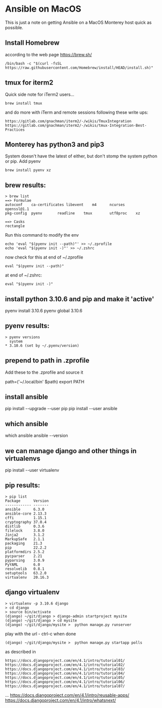 # Ansible on MacOS

This is just a note on getting Ansible on a MacOS Monterey host quick as possible.

## Install Homebrew

according to the web page https://brew.sh/

    /bin/bash -c "$(curl -fsSL https://raw.githubusercontent.com/Homebrew/install/HEAD/install.sh)"

## tmux for iterm2

Quick side note for iTerm2 users...

    brew install tmux

and do more with iTerm and remote sessions following these write ups:

    https://gitlab.com/gnachman/iterm2/-/wikis/TmuxIntegration
    https://gitlab.com/gnachman/iterm2/-/wikis/tmux-Integration-Best-Practices

## Monterey has python3 and pip3

System doesn't have the latest of either, but don't stomp the system python or pip. Add pyenv

    brew install pyenv xz

## brew results:

    > brew list
    ==> Formulae
    autoconf	ca-certificates	libevent	m4		ncurses		openssl@1.1	
    pkg-config	pyenv		readline	tmux		utf8proc	xz
    
    ==> Casks
    rectangle

Run this command to modify the env

    echo 'eval "$(pyenv init --path)"' >> ~/.zprofile
    echo 'eval "$(pyenv init -)"' >> ~/.zshrc
    
now check for this at end of ~/.zprofile

    eval "$(pyenv init --path)"

at end of ~/.zshrc:

    eval "$(pyenv init -)"

## install python 3.10.6 and pip and make it 'active'

   pyenv install 3.10.6
   pyenv global 3.10.6

## pyenv results:

    > pyenv versions
      system
    * 3.10.6 (set by ~/.pyenv/version)

## prepend to path in .zprofile

Add these to the .zprofile and source it

  path=('~/.local/bin' $path)
  export PATH
  
## install ansible

  pip install --upgrade --user pip
  pip install --user ansible

## which ansible

  which ansible
  ansible --version

## we can manage django and other things in virtualenvs

  pip install --user virtualenv

## pip results:

    > pip list
    Package      Version
    ------------ -------
    ansible      6.3.0
    ansible-core 2.13.3
    cffi         1.15.1
    cryptography 37.0.4
    distlib      0.3.6
    filelock     3.8.0
    Jinja2       3.1.2
    MarkupSafe   2.1.1
    packaging    21.3
    pip          22.2.2
    platformdirs 2.5.2
    pycparser    2.21
    pyparsing    3.0.9
    PyYAML       6.0
    resolvelib   0.8.1
    setuptools   63.2.0
    virtualenv   20.16.3


## django virtualenv

    > virtualenv -p 3.10.6 django
    > cd django
    > source bin/activate
    (django) ~/git/django > django-admin startproject mysite
    (django) ~/git/django > cd mysite    
    (django) ~/git/django/mysite >  python manage.py runserver

play with the url - ctrl-c when done

    (django) ~/git/django/mysite >  python manage.py startapp polls

as described in

    https://docs.djangoproject.com/en/4.1/intro/tutorial01/
    https://docs.djangoproject.com/en/4.1/intro/tutorial02/
    https://docs.djangoproject.com/en/4.1/intro/tutorial03/
    https://docs.djangoproject.com/en/4.1/intro/tutorial04/
    https://docs.djangoproject.com/en/4.1/intro/tutorial05/
    https://docs.djangoproject.com/en/4.1/intro/tutorial06/
    https://docs.djangoproject.com/en/4.1/intro/tutorial07/
...
    https://docs.djangoproject.com/en/4.1/intro/reusable-apps/
    https://docs.djangoproject.com/en/4.1/intro/whatsnext/
